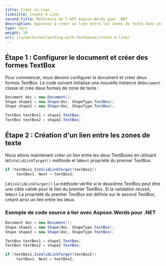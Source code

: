 ```yaml
---
title: Créer un lien
linktitle: Create A Link
second_title: Référence de l'API Aspose.Words pour .NET
description: Apprenez à créer un lien entre les zones de texte dans un document Word avec Aspose.Words pour .NET.
type: docs
weight: 10
url: /ru/words/net/working-with-textboxes/create-a-link/
---
```


## Étape 1 : Configurer le document et créer des formes TextBox

 Pour commencer, nous devons configurer le document et créer deux formes TextBox. Le code suivant initialise une nouvelle instance de`Document` classe et crée deux formes de zone de texte :

```csharp
Document doc = new Document();
Shape shape1 = new Shape(doc, ShapeType.TextBox);
Shape shape2 = new Shape(doc, ShapeType.TextBox);

TextBox textBox1 = shape1.TextBox;
TextBox textBox2 = shape2.TextBox;
```

## Étape 2 : Création d'un lien entre les zones de texte

 Nous allons maintenant créer un lien entre les deux TextBoxes en utilisant le`IsValidLinkTarget()` méthode et la`Next` propriété du premier TextBox.

```csharp
if (textBox1.IsValidLinkTarget(textBox2))
     textBox1. Next = textBox2;
```

 Le`IsValidLinkTarget()` La méthode vérifie si le deuxième TextBox peut être une cible valide pour le lien du premier TextBox. Si la validation réussit, le`Next` La propriété du premier TextBox est définie sur le second TextBox, créant ainsi un lien entre les deux.

### Exemple de code source à lier avec Aspose.Words pour .NET

```csharp
Document doc = new Document();
Shape shape1 = new Shape(doc, ShapeType.TextBox);
Shape shape2 = new Shape(doc, ShapeType.TextBox);

TextBox textBox1 = shape1.TextBox;
TextBox textBox2 = shape2.TextBox;

if (textBox1.IsValidLinkTarget(textBox2))
     textBox1. Next = textBox2;
```
